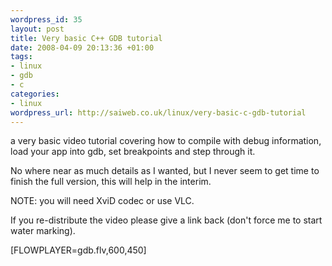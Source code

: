 ```yaml
--- 
wordpress_id: 35
layout: post
title: Very basic C++ GDB tutorial
date: 2008-04-09 20:13:36 +01:00
tags: 
- linux
- gdb
- c
categories: 
- linux
wordpress_url: http://saiweb.co.uk/linux/very-basic-c-gdb-tutorial
---
```

a very basic video tutorial covering how to compile with debug information, load your app into gdb, set breakpoints and step through it.

No where near as much details as I wanted, but I never seem to get time to finish the full version, this will help in the interim.

NOTE: you will need XviD codec or use VLC.

If you re-distribute the video please give a link back (don't force me to start water marking).

[FLOWPLAYER=gdb.flv,600,450]
